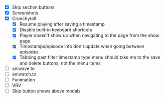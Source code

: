 - [x] Skip section buttons
- [x] Screenshots
- [x] Crunchyroll
  - [x] Resume playing after saving a timestamp
  - [x] Disable built-in keyboard shortcuts
  - [x] Player doesn't show up when navigating to the page from the show page
  - [x] Timestamps/episode info don't update when going between episodes
  - [x] Tabbing past filter timestamp type menu should take me to the save and delete buttons, not the menu items
- [ ] aniwave.to
- [ ] aniwatch.to
- [ ] Funimation
- [ ] VRV
- [ ] Skip button shows above modals
